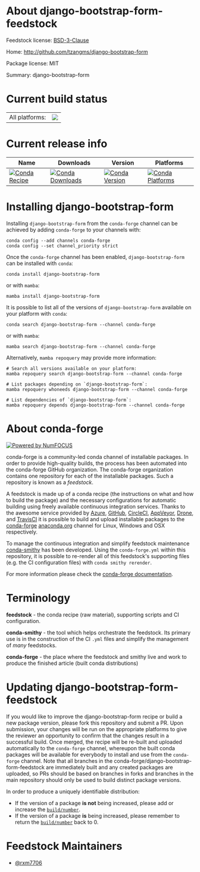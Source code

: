 About django-bootstrap-form-feedstock
=====================================

Feedstock license: [BSD-3-Clause](https://github.com/conda-forge/django-bootstrap-form-feedstock/blob/main/LICENSE.txt)

Home: http://github.com/tzangms/django-bootstrap-form

Package license: MIT

Summary: django-bootstrap-form

Current build status
====================


<table><tr><td>All platforms:</td>
    <td>
      <a href="https://dev.azure.com/conda-forge/feedstock-builds/_build/latest?definitionId=23832&branchName=main">
        <img src="https://dev.azure.com/conda-forge/feedstock-builds/_apis/build/status/django-bootstrap-form-feedstock?branchName=main">
      </a>
    </td>
  </tr>
</table>

Current release info
====================

| Name | Downloads | Version | Platforms |
| --- | --- | --- | --- |
| [![Conda Recipe](https://img.shields.io/badge/recipe-django--bootstrap--form-green.svg)](https://anaconda.org/conda-forge/django-bootstrap-form) | [![Conda Downloads](https://img.shields.io/conda/dn/conda-forge/django-bootstrap-form.svg)](https://anaconda.org/conda-forge/django-bootstrap-form) | [![Conda Version](https://img.shields.io/conda/vn/conda-forge/django-bootstrap-form.svg)](https://anaconda.org/conda-forge/django-bootstrap-form) | [![Conda Platforms](https://img.shields.io/conda/pn/conda-forge/django-bootstrap-form.svg)](https://anaconda.org/conda-forge/django-bootstrap-form) |

Installing django-bootstrap-form
================================

Installing `django-bootstrap-form` from the `conda-forge` channel can be achieved by adding `conda-forge` to your channels with:

```
conda config --add channels conda-forge
conda config --set channel_priority strict
```

Once the `conda-forge` channel has been enabled, `django-bootstrap-form` can be installed with `conda`:

```
conda install django-bootstrap-form
```

or with `mamba`:

```
mamba install django-bootstrap-form
```

It is possible to list all of the versions of `django-bootstrap-form` available on your platform with `conda`:

```
conda search django-bootstrap-form --channel conda-forge
```

or with `mamba`:

```
mamba search django-bootstrap-form --channel conda-forge
```

Alternatively, `mamba repoquery` may provide more information:

```
# Search all versions available on your platform:
mamba repoquery search django-bootstrap-form --channel conda-forge

# List packages depending on `django-bootstrap-form`:
mamba repoquery whoneeds django-bootstrap-form --channel conda-forge

# List dependencies of `django-bootstrap-form`:
mamba repoquery depends django-bootstrap-form --channel conda-forge
```


About conda-forge
=================

[![Powered by
NumFOCUS](https://img.shields.io/badge/powered%20by-NumFOCUS-orange.svg?style=flat&colorA=E1523D&colorB=007D8A)](https://numfocus.org)

conda-forge is a community-led conda channel of installable packages.
In order to provide high-quality builds, the process has been automated into the
conda-forge GitHub organization. The conda-forge organization contains one repository
for each of the installable packages. Such a repository is known as a *feedstock*.

A feedstock is made up of a conda recipe (the instructions on what and how to build
the package) and the necessary configurations for automatic building using freely
available continuous integration services. Thanks to the awesome service provided by
[Azure](https://azure.microsoft.com/en-us/services/devops/), [GitHub](https://github.com/),
[CircleCI](https://circleci.com/), [AppVeyor](https://www.appveyor.com/),
[Drone](https://cloud.drone.io/welcome), and [TravisCI](https://travis-ci.com/)
it is possible to build and upload installable packages to the
[conda-forge](https://anaconda.org/conda-forge) [anaconda.org](https://anaconda.org/)
channel for Linux, Windows and OSX respectively.

To manage the continuous integration and simplify feedstock maintenance
[conda-smithy](https://github.com/conda-forge/conda-smithy) has been developed.
Using the ``conda-forge.yml`` within this repository, it is possible to re-render all of
this feedstock's supporting files (e.g. the CI configuration files) with ``conda smithy rerender``.

For more information please check the [conda-forge documentation](https://conda-forge.org/docs/).

Terminology
===========

**feedstock** - the conda recipe (raw material), supporting scripts and CI configuration.

**conda-smithy** - the tool which helps orchestrate the feedstock.
                   Its primary use is in the construction of the CI ``.yml`` files
                   and simplify the management of *many* feedstocks.

**conda-forge** - the place where the feedstock and smithy live and work to
                  produce the finished article (built conda distributions)


Updating django-bootstrap-form-feedstock
========================================

If you would like to improve the django-bootstrap-form recipe or build a new
package version, please fork this repository and submit a PR. Upon submission,
your changes will be run on the appropriate platforms to give the reviewer an
opportunity to confirm that the changes result in a successful build. Once
merged, the recipe will be re-built and uploaded automatically to the
`conda-forge` channel, whereupon the built conda packages will be available for
everybody to install and use from the `conda-forge` channel.
Note that all branches in the conda-forge/django-bootstrap-form-feedstock are
immediately built and any created packages are uploaded, so PRs should be based
on branches in forks and branches in the main repository should only be used to
build distinct package versions.

In order to produce a uniquely identifiable distribution:
 * If the version of a package **is not** being increased, please add or increase
   the [``build/number``](https://docs.conda.io/projects/conda-build/en/latest/resources/define-metadata.html#build-number-and-string).
 * If the version of a package **is** being increased, please remember to return
   the [``build/number``](https://docs.conda.io/projects/conda-build/en/latest/resources/define-metadata.html#build-number-and-string)
   back to 0.

Feedstock Maintainers
=====================

* [@rxm7706](https://github.com/rxm7706/)

